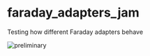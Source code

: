 faraday_adapters_jam
====================

Testing how different Faraday adapters behave

![preliminary](https://photos-5.dropbox.com/t/0/AAAF4SwHQcw3FpJA7giWc1WCTOVLMEGd_T6M19yLrVgjQw/12/7348081/png/2048x1536/3/1392940800/0/2/Screen%20Shot%202014-02-20%20at%2011.10.52%20PM.png/dxs2KZn2i-1D97ZCbtEkkp6OFq5NDRK4xG7lbFnLOsI)
